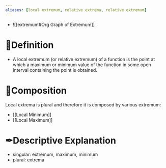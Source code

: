 ```yaml
---
aliases: [local extremum, relative extrema, relative extremum]
---
```


- ![[extremum#Org Graph of Extremum]]

# 📝Definition
- A local extremum (or relative extremum) of a function is the point at which a maximum or minimum value of the function in some open interval containing the point is obtained.

# 🧪Composition
Local extrema is plural and therefore it is composed by various extremum:
- [[Local Minimum]]
- [[Local Maximum]]

# ✒Descriptive Explanation
- singular: extremum, maximum, minimum
- plural: extrema
